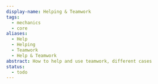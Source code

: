 ```yaml
---
display-name: Helping & Teamwork
tags:
  - mechanics
  - core
aliases:
  - Help
  - Helping
  - Teamwork
  - Help & Teamwork
abstract: How to help and use teamwork, different cases
status:
  - todo
---
```


